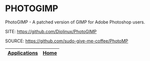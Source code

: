 # PHOTOGIMP

 PhotoGIMP - A patched version of GIMP for Adobe Photoshop users.
 
 SITE: https://github.com/Diolinux/PhotoGIMP

 SOURCE: https://github.com/sudo-give-me-coffee/PhotoMP

 | [Applications](https://portable-linux-apps.github.io/apps.html) | [Home](https://portable-linux-apps.github.io)
 | --- | --- |

